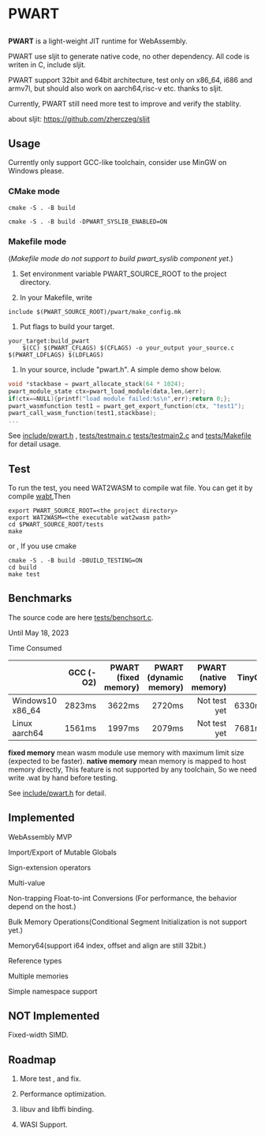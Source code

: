 # PWART

## 
**PWART** is a light-weight JIT runtime for WebAssembly.

PWART use sljit to generate native code, no other dependency. All code is writen in C, include sljit.

PWART support 32bit and 64bit architecture, test only on x86_64, i686 and armv7l, but should also work on aarch64,risc-v etc. thanks to sljit.

Currently, PWART still need more test to improve and verify the stablity. 


about sljit: https://github.com/zherczeg/sljit

## Usage

Currently only support GCC-like toolchain, consider use MinGW on Windows please.

### CMake mode
```shell
cmake -S . -B build
```
```shell
cmake -S . -B build -DPWART_SYSLIB_ENABLED=ON
```

### Makefile mode

(*Makefile mode do not support to build pwart_syslib component yet.*) 

1. Set environment variable PWART_SOURCE_ROOT to the project directory.

2. In your Makefile, write
```shell
include $(PWART_SOURCE_ROOT)/pwart/make_config.mk
```

1. Put flags to build your target.
```shell
your_target:build_pwart
	$(CC) $(PWART_CFLAGS) $(CFLAGS) -o your_output your_source.c $(PWART_LDFLAGS) $(LDFLAGS)
```

1. In your source, include "pwart.h". A simple demo show below.

```C
void *stackbase = pwart_allocate_stack(64 * 1024);
pwart_module_state ctx=pwart_load_module(data,len,&err);
if(ctx==NULL){printf("load module failed:%s\n",err);return 0;};
pwart_wasmfunction test1 = pwart_get_export_function(ctx, "test1");
pwart_call_wasm_function(test1,stackbase);
...
```

See [include/pwart.h](include/pwart.h) , [tests/testmain.c](tests/testmain.c)  [tests/testmain2.c](tests/testmain2.c)
and [tests/Makefile](tests/Makefile) for detail usage.

## Test

To run the test, you need WAT2WASM to compile wat file. You can get it by compile [wabt](https://github.com/WebAssembly/wabt),Then
```
export PWART_SOURCE_ROOT=<the project directory>
export WAT2WASM=<the executable wat2wasm path>
cd $PWART_SOURCE_ROOT/tests
make
```
or , If you use cmake
```
cmake -S . -B build -DBUILD_TESTING=ON
cd build
make test
```

## Benchmarks

The source code are here [tests/benchsort.c](tests/benchsort.c).

Until May 18, 2023

Time Consumed

| | GCC (-O2) | PWART (fixed memory) | PWART (dynamic memory) | PWART (native memory) | TinyCC | V8(Chrome v113) |
| ---- | ----: | ----: | ----: | ----: | ----: | ----: |
| Windows10 x86_64 | 2823ms | 3622ms | 2720ms | Not test yet | 6330ms | 2618ms |
| Linux aarch64 | 1561ms | 1997ms | 2079ms | Not test yet | 7681ms | 1465ms |

**fixed memory** mean wasm module use memory with maximum limit size (expected to be faster). **native memory** mean memory is mapped to host memory directly, This feature is not supported by any toolchain, So we need write .wat by hand before testing.

See [include/pwart.h](include/pwart.h) for detail.

## Implemented

WebAssembly MVP

Import/Export of Mutable Globals

Sign-extension operators

Multi-value

Non-trapping Float-to-int Conversions (For performance, the behavior depend on the host.)

Bulk Memory Operations(Conditional Segment Initialization is not support yet.)

Memory64(support i64 index, offset and align are still 32bit.)

Reference types

Multiple memories

Simple namespace support

## NOT Implemented

Fixed-width SIMD.

## Roadmap

1. More test , and fix.

2. Performance optimization.

3. libuv and libffi binding.

4. WASI Support.